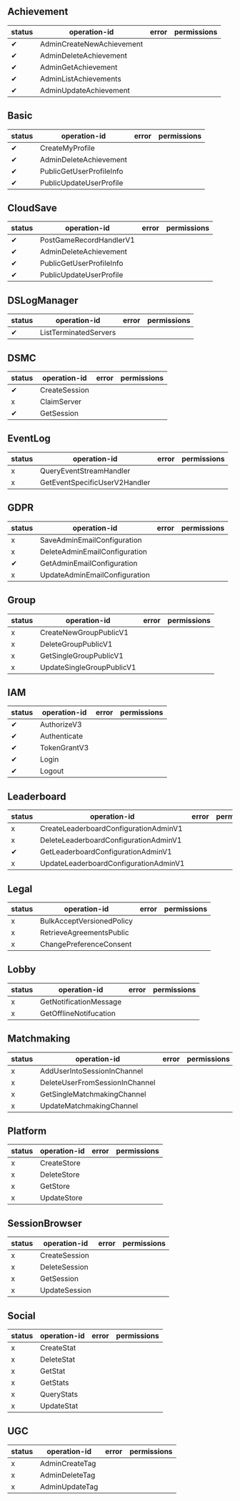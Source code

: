 ## Achievement
| status | operation-id | error | permissions |
|-|-|-|-|
|✔|AdminCreateNewAchievement|||
|✔|AdminDeleteAchievement|||
|✔|AdminGetAchievement|||
|✔|AdminListAchievements|||
|✔|AdminUpdateAchievement|||

## Basic
| status | operation-id | error | permissions |
|-|-|-|-|
|✔|CreateMyProfile|||
|✔|AdminDeleteAchievement|||
|✔|PublicGetUserProfileInfo|||
|✔|PublicUpdateUserProfile|||

## CloudSave
| status | operation-id | error | permissions |
|-|-|-|-|
|✔|PostGameRecordHandlerV1|||
|✔|AdminDeleteAchievement|||
|✔|PublicGetUserProfileInfo|||
|✔|PublicUpdateUserProfile|||

## DSLogManager
| status | operation-id | error | permissions |
|-|-|-|-|
|✔|ListTerminatedServers|||

## DSMC
| status | operation-id | error | permissions |
|-|-|-|-|
|✔|CreateSession|||
|x|ClaimServer|||
|✔|GetSession|||

## EventLog
| status | operation-id | error | permissions |
|-|-|-|-|
|x|QueryEventStreamHandler|||
|x|GetEventSpecificUserV2Handler|||

## GDPR
| status | operation-id | error | permissions |
|-|-|-|-|
|x|SaveAdminEmailConfiguration|||
|x|DeleteAdminEmailConfiguration|||
|✔|GetAdminEmailConfiguration|||
|x|UpdateAdminEmailConfiguration|||

## Group
| status | operation-id | error | permissions |
|-|-|-|-|
|x|CreateNewGroupPublicV1|||
|x|DeleteGroupPublicV1|||
|x|GetSingleGroupPublicV1|||
|x|UpdateSingleGroupPublicV1|||

## IAM
| status | operation-id | error | permissions |
|-|-|-|-|
|✔|AuthorizeV3|||
|✔|Authenticate|||
|✔|TokenGrantV3|||
|✔|Login|||
|✔|Logout|||

## Leaderboard
| status | operation-id | error | permissions |
|-|-|-|-|
|x|CreateLeaderboardConfigurationAdminV1|||
|x|DeleteLeaderboardConfigurationAdminV1|||
|✔|GetLeaderboardConfigurationAdminV1|||
|x|UpdateLeaderboardConfigurationAdminV1|||

## Legal
| status | operation-id | error | permissions |
|-|-|-|-|
|x|BulkAcceptVersionedPolicy|||
|x|RetrieveAgreementsPublic|||
|x|ChangePreferenceConsent|||

## Lobby
| status | operation-id | error | permissions |
|-|-|-|-|
|x|GetNotificationMessage|||
|x|GetOfflineNotifucation|||

## Matchmaking
| status | operation-id | error | permissions |
|-|-|-|-|
|x|AddUserIntoSessionInChannel|||
|x|DeleteUserFromSessionInChannel|||
|x|GetSingleMatchmakingChannel|||
|x|UpdateMatchmakingChannel|||

## Platform
| status | operation-id | error | permissions |
|-|-|-|-|
|x|CreateStore|||
|x|DeleteStore|||
|x|GetStore|||
|x|UpdateStore|||

## SessionBrowser
| status | operation-id | error | permissions |
|-|-|-|-|
|x|CreateSession|||
|x|DeleteSession|||
|x|GetSession|||
|x|UpdateSession|||

## Social
| status | operation-id | error | permissions |
|-|-|-|-|
|x|CreateStat|||
|x|DeleteStat|||
|x|GetStat|||
|x|GetStats|||
|x|QueryStats|||
|x|UpdateStat|||

## UGC
| status | operation-id | error | permissions |
|-|-|-|-|
|x|AdminCreateTag|||
|x|AdminDeleteTag|||
|x|AdminUpdateTag|||

